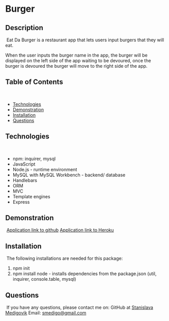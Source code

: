 # Burger

## Description 
​
Eat Da Burger is a restaurant app that lets users input burgers that they will eat. 

When the user inputs the burger name in the app, the burger will be displayed on the left side of the app waiting to be devoured, once the burger is devoured the burger will move to the right side of the app.
​
​
## Table of Contents
​
* [Technologies](#technologies)
* [Demonstration](#demonstration)
* [Installation](#installation)
* [Questions](#questions)
​
## Technologies
​
* npm: inquirer, mysql
* JavaScript
* Node.js - runtime environment
* MySQL with MySQL Workbench - backend/ database
* Handlebars
* ORM
* MVC 
* Template engines
* Express
​
​
## Demonstration 
​
[Application link to github]()
[Application link to Heroku]()
​
​
## Installation
​
The following installations are needed for this package:
1. npm init  
2. npm install node - installs dependencies from the package.json (util, inquirer, console.table, mysql)
    

## Questions 
​
If you have any questions, please contact me on:
GitHub at [Stanislava Medigovik](https://github.com/smedigo)
Email: smedigo@gmail.com
